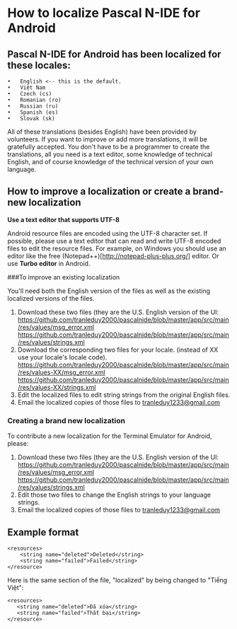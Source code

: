 # How to localize Pascal N-IDE for Android
## Pascal N-IDE for Android has been localized for these locales:
    •	English <-- this is the default.
    •	Việt Nam
    •	Czech (cs)
    •	Romanian (ro)
    •	Russian (ru)
    •	Spanish (es)
    •	Slovak (sk)
All of these translations (besides English) have been provided by volunteers. If you want to improve or add more translations,
 it will be gratefully accepted.
You don't have to be a programmer to create the translations, all you need is a text editor, some knowledge of technical English, and of course knowledge of the technical version of your own language.

## How to improve a localization or create a brand-new localization

**Use a text editor that supports UTF-8**

Android resource files are encoded using the UTF-8 character set. If possible, please use a text editor that can read and write UTF-8 encoded files to edit the resource files. For example, on Windows you should use an editor like the free (Notepad++)[http://notepad-plus-plus.org/] editor. Or use **Turbo editor** in Android.

###To improve an existing localization

You'll need both the English version of the files as well as the existing localized versions of the files.

1. Download these two files (they are the U.S. English version of the UI:
    https://github.com/tranleduy2000/pascalnide/blob/master/app/src/main/res/values/msg_error.xml
    https://github.com/tranleduy2000/pascalnide/blob/master/app/src/main/res/values/strings.xml
2. Download the corresponding two files for your locale. (instead of XX use your locale's locale code).
     https://github.com/tranleduy2000/pascalnide/blob/master/app/src/main/res/values-XX/msg_error.xml
     https://github.com/tranleduy2000/pascalnide/blob/master/app/src/main/res/values-XX/strings.xml
3. Edit the localized files to edit string strings from the original English files.
4. Email the localized copies of those files to tranleduy1233@gmail.com

### Creating a brand new localization

To contribute a new localization for the Terminal Emulator for Android, please:

1.	Download these two files (they are the U.S. English version of the UI:
    https://github.com/tranleduy2000/pascalnide/blob/master/app/src/main/res/values/msg_error.xml
    https://github.com/tranleduy2000/pascalnide/blob/master/app/src/main/res/values/strings.xml
2.	Edit those two files to change the English strings to your language strings.
3.	Email the localized copies of those files to tranleduy1233@gmail.com

## Example format

    <resources>
        <string name="deleted">Deleted</string>
        <string name="failed">Failed</string>
    </resource>

Here is the same section of the file, "localized" by being changed to "Tiếng Việt":

    <resources>
       <string name="deleted">Đã xóa</string>
       <string name="failed">Thất bại</string>
    </resource>




